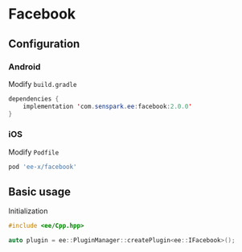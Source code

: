 # Facebook
## Configuration
### Android
Modify `build.gradle`
```java
dependencies {
    implementation 'com.senspark.ee:facebook:2.0.0'
}
```

### iOS
Modify `Podfile`
```ruby
pod 'ee-x/facebook'
```

## Basic usage
Initialization
```cpp
#include <ee/Cpp.hpp>

auto plugin = ee::PluginManager::createPlugin<ee::IFacebook>();
```